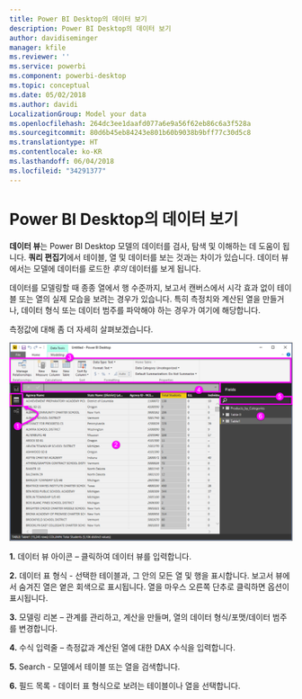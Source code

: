 ```yaml
---
title: Power BI Desktop의 데이터 보기
description: Power BI Desktop의 데이터 보기
author: davidiseminger
manager: kfile
ms.reviewer: ''
ms.service: powerbi
ms.component: powerbi-desktop
ms.topic: conceptual
ms.date: 05/02/2018
ms.author: davidi
LocalizationGroup: Model your data
ms.openlocfilehash: 264dc3ee1daafd077a6e9a56f62eb86c6a3f528a
ms.sourcegitcommit: 80d6b45eb84243e801b60b9038b9bff77c30d5c8
ms.translationtype: HT
ms.contentlocale: ko-KR
ms.lasthandoff: 06/04/2018
ms.locfileid: "34291377"
---
```

# <a name="data-view-in-power-bi-desktop"></a>Power BI Desktop의 데이터 보기
**데이터 뷰**는 Power BI Desktop 모델의 데이터를 검사, 탐색 및 이해하는 데 도움이 됩니다. **쿼리 편집기**에서 테이블, 열 및 데이터를 보는 것과는 차이가 있습니다. 데이터 뷰에서는 모델에 데이터를 로드한 *후의* 데이터를 보게 됩니다.

데이터를 모델링할 때 종종 열에서 행 수준까지, 보고서 캔버스에서 시각 효과 없이 테이블 또는 열의 실제 모습을 보려는 경우가 있습니다. 특히 측정치와 계산된 열을 만들거나, 데이터 형식 또는 데이터 범주를 파악해야 하는 경우가 여기에 해당합니다.

측정값에 대해 좀 더 자세히 살펴보겠습니다.

![](media/desktop-data-view/dataview_fullscreen.png)

**1.** 데이터 뷰 아이콘 – 클릭하여 데이터 뷰를 입력합니다.

**2.** 데이터 표 형식 - 선택한 테이블과, 그 안의 모든 열 및 행을 표시합니다. 보고서 뷰에서 숨겨진 열은 옅은 회색으로 표시됩니다. 열을 마우스 오른쪽 단추로 클릭하면 옵션이 표시됩니다.

**3.** 모델링 리본 – 관계를 관리하고, 계산을 만들며, 열의 데이터 형식/포맷/데이터 범주를 변경합니다.

**4.** 수식 입력줄 – 측정값과 계산된 열에 대한 DAX 수식을 입력합니다.

**5.** Search - 모델에서 테이블 또는 열을 검색합니다.

**6.** 필드 목록 - 데이터 표 형식으로 보려는 테이블이나 열을 선택합니다.


